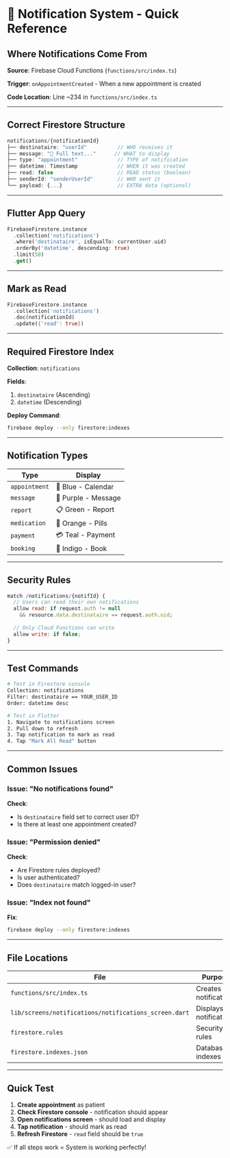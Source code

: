 # 🔔 Notification System - Quick Reference

## Where Notifications Come From

**Source**: Firebase Cloud Functions (`functions/src/index.ts`)

**Trigger**: `onAppointmentCreated` - When a new appointment is created

**Code Location**: Line ~234 in `functions/src/index.ts`

---

## Correct Firestore Structure

```javascript
notifications/{notificationId}
├── destinataire: "userId"          // WHO receives it
├── message: "🔔 Full text..."      // WHAT to display
├── type: "appointment"             // TYPE of notification
├── datetime: Timestamp             // WHEN it was created
├── read: false                     // READ status (boolean)
├── senderId: "senderUserId"        // WHO sent it
└── payload: {...}                  // EXTRA data (optional)
```

---

## Flutter App Query

```dart
FirebaseFirestore.instance
  .collection('notifications')
  .where('destinataire', isEqualTo: currentUser.uid)
  .orderBy('datetime', descending: true)
  .limit(50)
  .get()
```

---

## Mark as Read

```dart
FirebaseFirestore.instance
  .collection('notifications')
  .doc(notificationId)
  .update({'read': true})
```

---

## Required Firestore Index

**Collection**: `notifications`

**Fields**:
1. `destinataire` (Ascending)
2. `datetime` (Descending)

**Deploy Command**:
```bash
firebase deploy --only firestore:indexes
```

---

## Notification Types

| Type | Display |
|------|---------|
| `appointment` | 📅 Blue - Calendar |
| `message` | 💬 Purple - Message |
| `report` | 📋 Green - Report |
| `medication` | 💊 Orange - Pills |
| `payment` | 💳 Teal - Payment |
| `booking` | 📖 Indigo - Book |

---

## Security Rules

```javascript
match /notifications/{notifId} {
  // Users can read their own notifications
  allow read: if request.auth != null
    && resource.data.destinataire == request.auth.uid;
  
  // Only Cloud Functions can write
  allow write: if false;
}
```

---

## Test Commands

```bash
# Test in Firestore console
Collection: notifications
Filter: destinataire == YOUR_USER_ID
Order: datetime desc

# Test in Flutter
1. Navigate to notifications screen
2. Pull down to refresh
3. Tap notification to mark as read
4. Tap "Mark All Read" button
```

---

## Common Issues

### Issue: "No notifications found"
**Check**: 
- Is `destinataire` field set to correct user ID?
- Is there at least one appointment created?

### Issue: "Permission denied"
**Check**:
- Are Firestore rules deployed?
- Is user authenticated?
- Does `destinataire` match logged-in user?

### Issue: "Index not found"
**Fix**: 
```bash
firebase deploy --only firestore:indexes
```

---

## File Locations

| File | Purpose |
|------|---------|
| `functions/src/index.ts` | Creates notifications |
| `lib/screens/notifications/notifications_screen.dart` | Displays notifications |
| `firestore.rules` | Security rules |
| `firestore.indexes.json` | Database indexes |

---

## Quick Test

1. **Create appointment** as patient
2. **Check Firestore console** - notification should appear
3. **Open notifications screen** - should load and display
4. **Tap notification** - should mark as read
5. **Refresh Firestore** - `read` field should be `true`

✅ If all steps work = System is working perfectly!
